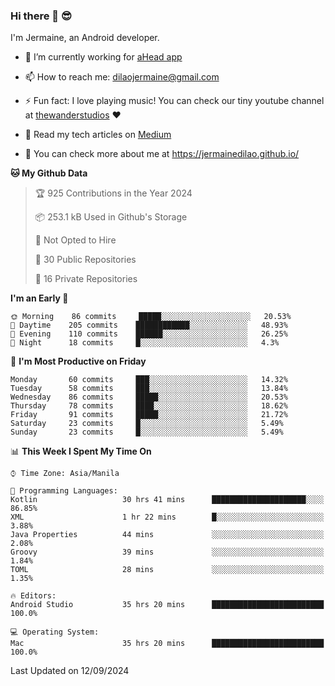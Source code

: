 ### Hi there 👋 😎
I'm Jermaine, an Android developer.

- 🔭 I’m currently working for [aHead app](https://www.ahead-app.com/)

- 📫 How to reach me: dilaojermaine@gmail.com

- ⚡ Fun fact: I love playing music! You can check our tiny youtube channel at [thewanderstudios](https://www.youtube.com/thewanderstudios) ♥️

- 📖 Read my tech articles on [Medium](https://jermainedilao.medium.com/)

- 👀 You can check more about me at https://jermainedilao.github.io/

<!--
**jermainedilao/jermainedilao** is a ✨ _special_ ✨ repository because its `README.md` (this file) appears on your GitHub profile.

Here are some ideas to get you started:

- 🔭 I’m currently working on ...
- 🌱 I’m currently learning ...
- 👯 I’m looking to collaborate on ...
- 🤔 I’m looking for help with ...
- 💬 Ask me about ...
- 📫 How to reach me: ...
- 😄 Pronouns: ...
- ⚡ Fun fact: ...
-->

<!--START_SECTION:waka-->
**🐱 My Github Data** 

> 🏆 925 Contributions in the Year 2024
 > 
> 📦 253.1 kB Used in Github's Storage 
 > 
> 🚫 Not Opted to Hire
 > 
> 📜 30 Public Repositories 
 > 
> 🔑 16 Private Repositories  
 > 
**I'm an Early 🐤** 

```text
🌞 Morning    86 commits     █████░░░░░░░░░░░░░░░░░░░░   20.53% 
🌆 Daytime    205 commits    ████████████░░░░░░░░░░░░░   48.93% 
🌃 Evening    110 commits    ██████░░░░░░░░░░░░░░░░░░░   26.25% 
🌙 Night      18 commits     █░░░░░░░░░░░░░░░░░░░░░░░░   4.3%

```
📅 **I'm Most Productive on Friday** 

```text
Monday       60 commits     ███░░░░░░░░░░░░░░░░░░░░░░   14.32% 
Tuesday      58 commits     ███░░░░░░░░░░░░░░░░░░░░░░   13.84% 
Wednesday    86 commits     █████░░░░░░░░░░░░░░░░░░░░   20.53% 
Thursday     78 commits     ████░░░░░░░░░░░░░░░░░░░░░   18.62% 
Friday       91 commits     █████░░░░░░░░░░░░░░░░░░░░   21.72% 
Saturday     23 commits     █░░░░░░░░░░░░░░░░░░░░░░░░   5.49% 
Sunday       23 commits     █░░░░░░░░░░░░░░░░░░░░░░░░   5.49%

```


📊 **This Week I Spent My Time On** 

```text
⌚︎ Time Zone: Asia/Manila

💬 Programming Languages: 
Kotlin                   30 hrs 41 mins      █████████████████████░░░░   86.85% 
XML                      1 hr 22 mins        █░░░░░░░░░░░░░░░░░░░░░░░░   3.88% 
Java Properties          44 mins             ░░░░░░░░░░░░░░░░░░░░░░░░░   2.08% 
Groovy                   39 mins             ░░░░░░░░░░░░░░░░░░░░░░░░░   1.84% 
TOML                     28 mins             ░░░░░░░░░░░░░░░░░░░░░░░░░   1.35%

🔥 Editors: 
Android Studio           35 hrs 20 mins      █████████████████████████   100.0%

💻 Operating System: 
Mac                      35 hrs 20 mins      █████████████████████████   100.0%

```


 Last Updated on 12/09/2024
<!--END_SECTION:waka-->
